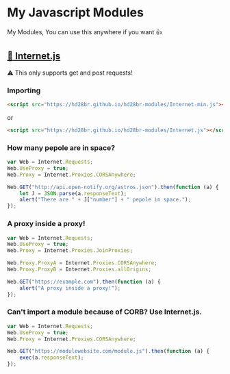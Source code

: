 # My Javascript Modules

My Modules, You can use this anywhere if you want :thumbsup:

## [:floppy_disk: Internet.js](Internet.js "Internet")

:warning: This only supports get and post requests!

### Importing

```html
<script src="https://hd28br.github.io/hd28br-modules/Internet-min.js"></script>
```

or

```html
<script src="https://hd28br.github.io/hd28br-modules/Internet.js"></script>
```

### How many pepole are in space?

```javascript
var Web = Internet.Requests;
Web.UseProxy = true;
Web.Proxy = Internet.Proxies.CORSAnywhere;

Web.GET("http://api.open-notify.org/astros.json").then(function (a) {
	let J = JSON.parse(a.responseText);
	alert("There are " + J["number"] + " pepole in space.");
});
```

### A proxy inside a proxy!

```javascript
var Web = Internet.Requests;
Web.UseProxy = true;
Web.Proxy = Internet.Proxies.JoinProxies;

Web.Proxy.ProxyA = Internet.Proxies.CORSAnywhere;
Web.Proxy.ProxyB = Internet.Proxies.allOrigins;

Web.GET("https://example.com").then(function (a) {
	alert("A proxy inside a proxy!");
});
```

### Can't import a module because of CORB? Use Internet.js.

```javascript
var Web = Internet.Requests;
Web.UseProxy = true;
Web.Proxy = Internet.Proxies.CORSAnywhere;

Web.GET("https://modulewebsite.com/module.js").then(function (a) {
	exec(a.responseText);
});
```
